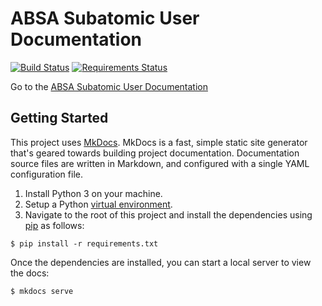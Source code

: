 # ABSA Subatomic User Documentation

[![Build Status](https://travis-ci.org/absa-subatomic/subatomic-documentation.svg?branch=master)](https://travis-ci.org/absa-subatomic/subatomic-documentation)
[![Requirements Status](https://requires.io/github/absa-subatomic/subatomic-documentation/requirements.svg?branch=gh-pages)](https://requires.io/github/absa-subatomic/subatomic-documentation/requirements/?branch=gh-pages)

Go to the [ABSA Subatomic User Documentation][live] 


## Getting Started

This project uses [MkDocs][]. MkDocs is a fast, simple static site generator that's geared towards building project documentation. Documentation source files are written in Markdown, and configured with a single YAML configuration file.

1. Install Python 3 on your machine.
2. Setup a Python [virtual environment][venv].
3. Navigate to the root of this project and install the dependencies using [pip][] as follows:

```
$ pip install -r requirements.txt
```

Once the dependencies are installed, you can start a local server to view the
docs:

```
$ mkdocs serve
```

[live]: http://subatomic.bison.ninja
[MkDocs]: http://www.mkdocs.org/
[Markdown]: https://daringfireball.net/projects/markdown/syntax
[venv]: https://virtualenv.pypa.io/en/stable/
[pip]: https://pip.pypa.io/en/stable/installing/